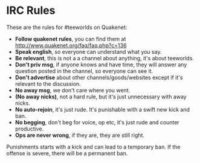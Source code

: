 # IRC Rules

These are the rules for #teeworlds on Quakenet:

- **Follow quakenet rules**, you can find them at http://www.quakenet.org/faq/faq.php?c=136
- **Speak english**, so everyone can understand what you say.
- **Be relevant**, this is not a a channel about anything, it's about teeworlds.
- **Don't priv msg**, if anyone knows and have time, they will answer any question posted in the channel, so everyone can see it.
- **Don't advertise** about other channels/goods/websites except if it's relevant to the discussion.
- **No away msg**, we don't care where you went.
- **(No away nicks)**, not a hard rule, but it's just unnecessary with away nicks.
- **No auto-rejoin**, it's just rude. It's punishable with a swift new kick and ban.
- **No begging**, don't beg for voice, op etc, it's just rude and counter productive.
- **Ops are never wrong**, if they are, they are still right.


Punishments starts with a kick and can lead to a temporary ban. If the offense is severe, there will be a permanent ban.
